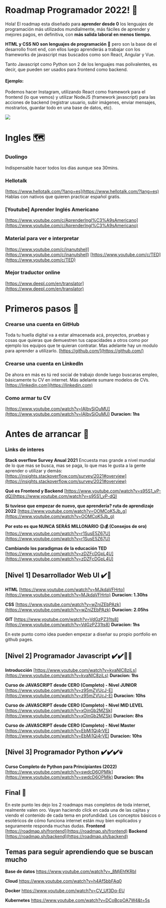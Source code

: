 # Roadmap Programador 2022! 💪

Hola! El roadmap esta diseñado para **aprender desde 0** los lenguajes de programación más utilizados mundialmente, más fáciles de aprender y mejores pagos, en definitiva, con **más salida laboral en menos tiempo.**

**HTML y CSS NO son lenguajes de programación** 📢 pero son la base de el desarrollo front end, con ellos luego aprenderás a trabajar con los frameworks de javascript mas buscados como son React, Angular y Vue.

Tanto Javascript como Python son 2 de los lenguajes mas polivalentes, es decir, que pueden ser usados para frontend como backend.

#### Ejemplo:
Podemos hacer Instagram, utilizando React como framework para el frontend (lo que vemos) y utilizar NodeJS (framework javascript) para las acciones de backend (registrar usuario, subir imágenes, enviar mensajes, mostrarlos, guardar todo en una base de datos, etc).

![](https://profile.es/wp-content/media/Post-infografia-backend-frontend.png)

# Ingles 🗺️

### Duolingo
Indispensable hacer todos los días aunque sea 30mins.

### Hellotalk
[https://www.hellotalk.com/?lang=es](https://www.hellotalk.com/?lang=es)
Hablas con nativos que quieren practicar español gratis.

### [Youtube] Aprender Inglés Americano
[https://www.youtube.com/c/AprenderIngl%C3%A9sAmericano](https://www.youtube.com/c/AprenderIngl%C3%A9sAmericano)

### Material para ver e interpretar
[https://www.youtube.com/c/inanutshell](https://www.youtube.com/c/inanutshell)
[https://www.youtube.com/c/TED](https://www.youtube.com/c/TED)

### Mejor traductor online
[https://www.deepl.com/en/translator](https://www.deepl.com/en/translator)

# Primeros pasos 👶
### Crearse una cuenta en GitHub
Toda tu huella digital va a estar almacenada acá, proyectos, pruebas y cosas que quieras que demuestren tus capacidades a otros como por ejemplo los equipos que te quieran contratar. Mas adelante hay un modulo para aprender a utilizarlo.
[https://github.com/](https://github.com/)



### Crearse una cuenta en LinkedIn

De ahora en más es tú red social de trabajo donde luego buscaras empleo, básicamente tu CV en internet. Más adelante sumare modelos de CVs.
[https://linkedin.com](https://linkedin.com)

### Como armar tu CV

[https://www.youtube.com/watch?v=IAlbvSiOuMU](https://www.youtube.com/watch?v=IAlbvSiOuMU)
**Duracion: 1hs**

# Antes de arrancar 🏁
### Links de interes

**Stack overflow Survey Anual 2021**
Encuesta mas grande a nivel mundial de lo que mas se busca, mas se paga, lo que mas le gusta a la gente aprender o utilizar y demás:  
[https://insights.stackoverflow.com/survey/2021#overview](https://insights.stackoverflow.com/survey/2021#overview)

**Qué es Frontend y Backend**
[https://www.youtube.com/watch?v=s95S1_vP-dQ](https://www.youtube.com/watch?v=s95S1_vP-dQ)

**Si tuviese que empezar de nuevo, que aprendería? ruta de aprendizaje 2022**
[https://www.youtube.com/watch?v=OOMCoK5Jb_g](https://www.youtube.com/watch?v=OOMCoK5Jb_g)

**Por esto es que NUNCA SERÁS MILLONARIO 😑💰 (Consejos de oro)**
[https://www.youtube.com/watch?v=r1SusE5Z67U](https://www.youtube.com/watch?v=r1SusE5Z67U)

**Cambiando los paradigmas de la educación TED**
[https://www.youtube.com/watch?v=zDZFcDGpL4U](https://www.youtube.com/watch?v=zDZFcDGpL4U)


## [Nivel 1] Desarrollador Web UI ✔️🦜


**HTML**
[https://www.youtube.com/watch?v=MJkdaVFHrto](https://www.youtube.com/watch?v=MJkdaVFHrto)
**Duracion: 1.30hs**

**CSS**
[https://www.youtube.com/watch?v=wZniZEbPAzk](https://www.youtube.com/watch?v=wZniZEbPAzk)
**Duracion: 2.05hs**

**GIT**
[https://www.youtube.com/watch?v=VdGzPZ31ts8](https://www.youtube.com/watch?v=VdGzPZ31ts8)
**Duracion: 1hs**

En este punto como idea pueden empezar a diseñar su propio portfolio en github pages.

## [Nivel 2] Programador Javascript ✔️✔️🏴‍☠️

**Introducción**
[https://www.youtube.com/watch?v=kvaNIC8ziLs](https://www.youtube.com/watch?v=kvaNIC8ziLs)
**Duracion: 1hs**

**Curso de JAVASCRIPT desde CERO (Completo) - Nivel JUNIOR**
[https://www.youtube.com/watch?v=z95mZVUcJ-E](https://www.youtube.com/watch?v=z95mZVUcJ-E)
**Duracion: 10hs**

**Curso de JAVASCRIPT desde CERO (Completo) - Nivel MID LEVEL**
[https://www.youtube.com/watch?v=xOinGb2MZSk](https://www.youtube.com/watch?v=xOinGb2MZSk)
**Duracion: 8hs**

**Curso de JAVASCRIPT desde CERO (Completo) - Nivel Master**
[https://www.youtube.com/watch?v=EbMi1Qj4rVE](https://www.youtube.com/watch?v=EbMi1Qj4rVE)
**Duracion: 10hs**

## [Nivel 3] Programador Python ✔️✔️✔️💀

**Curso Completo de Python para Principiantes (2022)**
[https://www.youtube.com/watch?v=swdcD6OPMlk](https://www.youtube.com/watch?v=swdcD6OPMlk)
**Duracion: 9hs**


## Final 🥺
En este punto les dejo los 2 roadmaps mas completos de toda internet, realmente valen oro. Vayan haciendo click en cada una de las cajitas y viendo el contenido de cada tema en profundidad. Los conceptos básicos o esotéricos de cómo funciona internet están muy bien explicados y seguramente responda muchas dudas.
**Frontend**
[https://roadmap.sh/frontend](https://roadmap.sh/frontend)
**Backend**
[https://roadmap.sh/backend](https://roadmap.sh/backend)

  

## Temas para seguir aprendiendo que se buscan mucho

 **Base de datos**
 https://www.youtube.com/watch?v=_8MjEhfKRbI
 
 **Cloud**
 https://www.youtube.com/watch?v=h4Af5bbFAq0

 **Docker**
 https://www.youtube.com/watch?v=CV_Uf3Dq-EU
 
 **Kubernetes**
 https://www.youtube.com/watch?v=DCoBcpOA7W4&t=5s
 
